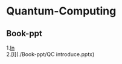 # Quantum-Computing

## Book-ppt
1.[In](https://github.com/Xzore19/Quantum-Computing/blob/7a0d9d795b26aa173078618fa482f64c9401704f/Book-ppt/QC%20introduce.pptx)\
2.[I](./Book-ppt/QC introduce.pptx)
